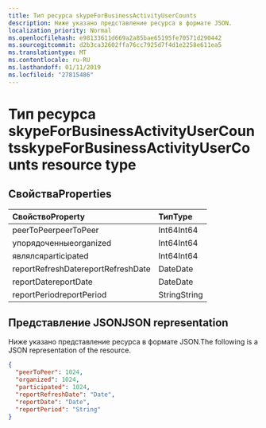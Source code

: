 ```yaml
---
title: Тип ресурса skypeForBusinessActivityUserCounts
description: Ниже указано представление ресурса в формате JSON.
localization_priority: Normal
ms.openlocfilehash: e98133611d669a2a85bae65195fe70571d290442
ms.sourcegitcommit: d2b3ca32602ffa76cc7925d7f4d1e2258e611ea5
ms.translationtype: MT
ms.contentlocale: ru-RU
ms.lasthandoff: 01/11/2019
ms.locfileid: "27815486"
---
```

# <a name="skypeforbusinessactivityusercounts-resource-type"></a><span data-ttu-id="90e21-103">Тип ресурса skypeForBusinessActivityUserCounts</span><span class="sxs-lookup"><span data-stu-id="90e21-103">skypeForBusinessActivityUserCounts resource type</span></span>

## <a name="properties"></a><span data-ttu-id="90e21-104">Свойства</span><span class="sxs-lookup"><span data-stu-id="90e21-104">Properties</span></span>

| <span data-ttu-id="90e21-105">Свойство</span><span class="sxs-lookup"><span data-stu-id="90e21-105">Property</span></span>          | <span data-ttu-id="90e21-106">Тип</span><span class="sxs-lookup"><span data-stu-id="90e21-106">Type</span></span>   |
| :---------------- | :----- |
| <span data-ttu-id="90e21-107">peerToPeer</span><span class="sxs-lookup"><span data-stu-id="90e21-107">peerToPeer</span></span>        | <span data-ttu-id="90e21-108">Int64</span><span class="sxs-lookup"><span data-stu-id="90e21-108">Int64</span></span>  |
| <span data-ttu-id="90e21-109">упорядоченные</span><span class="sxs-lookup"><span data-stu-id="90e21-109">organized</span></span>         | <span data-ttu-id="90e21-110">Int64</span><span class="sxs-lookup"><span data-stu-id="90e21-110">Int64</span></span>  |
| <span data-ttu-id="90e21-111">являлся</span><span class="sxs-lookup"><span data-stu-id="90e21-111">participated</span></span>      | <span data-ttu-id="90e21-112">Int64</span><span class="sxs-lookup"><span data-stu-id="90e21-112">Int64</span></span>  |
| <span data-ttu-id="90e21-113">reportRefreshDate</span><span class="sxs-lookup"><span data-stu-id="90e21-113">reportRefreshDate</span></span> | <span data-ttu-id="90e21-114">Date</span><span class="sxs-lookup"><span data-stu-id="90e21-114">Date</span></span>   |
| <span data-ttu-id="90e21-115">reportDate</span><span class="sxs-lookup"><span data-stu-id="90e21-115">reportDate</span></span>        | <span data-ttu-id="90e21-116">Date</span><span class="sxs-lookup"><span data-stu-id="90e21-116">Date</span></span>   |
| <span data-ttu-id="90e21-117">reportPeriod</span><span class="sxs-lookup"><span data-stu-id="90e21-117">reportPeriod</span></span>      | <span data-ttu-id="90e21-118">String</span><span class="sxs-lookup"><span data-stu-id="90e21-118">String</span></span> |

## <a name="json-representation"></a><span data-ttu-id="90e21-119">Представление JSON</span><span class="sxs-lookup"><span data-stu-id="90e21-119">JSON representation</span></span>

<span data-ttu-id="90e21-120">Ниже указано представление ресурса в формате JSON.</span><span class="sxs-lookup"><span data-stu-id="90e21-120">The following is a JSON representation of the resource.</span></span>

<!-- {
  "blockType": "resource",
  "@odata.type": "microsoft.graph.skypeForBusinessActivityUserCounts"
} -->

```json
{
  "peerToPeer": 1024, 
  "organized": 1024, 
  "participated": 1024, 
  "reportRefreshDate": "Date", 
  "reportDate": "Date", 
  "reportPeriod": "String"
}
```
